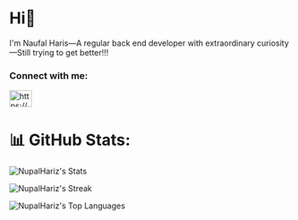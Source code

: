 <h1>Hi👋</h1>
I'm Naufal Haris—A regular back end developer with extraordinary curiosity—Still trying to get better!!!

<h3 align="left">Connect with me:</h3>
<p align="left">
<a href="https://linkedin.com/in/https://www.linkedin.com/in/naufalrusyard/" target="blank"><img align="center" src="https://raw.githubusercontent.com/rahuldkjain/github-profile-readme-generator/master/src/images/icons/Social/linked-in-alt.svg" alt="https://www.linkedin.com/in/naufalrusyard/" height="30" width="40" /></a>
</p>


# 📊 GitHub Stats:
![NupalHariz's Stats](https://github-readme-stats.vercel.app/api?username=NupalHariz&theme=dark&show_icons=true&hide_border=false&count_private=true)

![NupalHariz's Streak](https://github-readme-streak-stats.herokuapp.com/?user=NupalHariz&theme=dark&hide_border=false)

![NupalHariz's Top Languages](https://github-readme-stats.vercel.app/api/top-langs/?username=NupalHariz&theme=dark&show_icons=true&hide_border=false&layout=compact)
